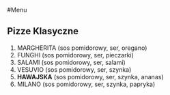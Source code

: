 #Menu

## Pizze Klasyczne

1. MARGHERITA (sos pomidorowy, ser, oregano)
2. FUNGHI (sos pomidorowy, ser, pieczarki)
3. SALAMI (sos pomidorowy, ser, salami)
4. VESUVIO (sos pomidorowy, ser, szynka)
5. **HAWAJSKA** (sos pomidorowy, ser, szynka, ananas)
6. MILANO (sos pomidorowy, ser, szynka, papryka)
